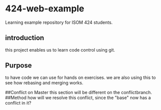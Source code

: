 # 424-web-example
Learning example repository for ISOM 424 students.

## introduction
this project enables us to learn code control using git.
## Purpose
to have code we can use for hands on exercises. we are also using this to see how rebasing and merging works.

##Conflict on Master
this section will be different on the conflictbranch.
##Method
how will we resolve this conflict, since the "base" now has a conflict in it?
